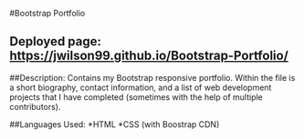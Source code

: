 #Bootstrap Portfolio

## Deployed page: https://jwilson99.github.io/Bootstrap-Portfolio/

##Description:
Contains my Bootstrap responsive portfolio. Within the file is a short biography, contact information, and a list of web development projects that I have completed (sometimes with the help of multiple contributors).

##Languages Used:
*HTML
*CSS (with Boostrap CDN)